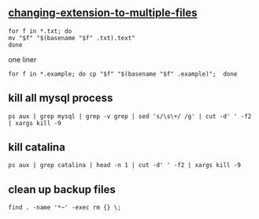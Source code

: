 [changing-extension-to-multiple-files](http://unix.stackexchange.com/questions/19654/changing-extension-to-multiple-files)
---
```shell
for f in *.txt; do
mv "$f" "$(basename "$f" .txt).text"
done
```
one liner
```
for f in *.example; do cp "$f" "$(basename "$f" .example)";  done
```


kill all mysql process
---
```
ps aux | grep mysql | grep -v grep | sed 's/\s\+/ /g' | cut -d' ' -f2 | xargs kill -9
```


kill catalina
---
```shell
ps aux | grep catalina | head -n 1 | cut -d' ' -f2 | xargs kill -9
```

clean up backup files
---
```shell
find . -name '*~' -exec rm {} \;
```
